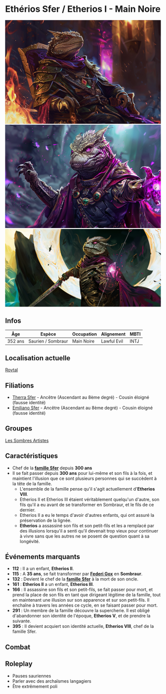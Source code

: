 # Ethérios Sfer / Etherios I - Main Noire
![Etherios Sfer](../../../_images/etherios_2.png)
![Etherios Sfer](../../../_images/etherios.png)
![Etherios Sfer](../../../_images/etherios3.png)

## Infos 
| Âge | Espèce | Occupation | Alignement | MBTI |
| --- | ------ | ---------- | ---------- | ---- |
| 352 ans | Saurien / Sombraur | Main Noire | Lawful Evil | INTJ |

## Localisation actuelle
[Rovtal](../../VILLES/Rovtal.md)

## Filiations
* [Therra Sfer](../BRUMEBOURG/Therra_Sfer.md) - Ancêtre (Ascendant au 8ème degré) - Cousin éloigné (fausse identité)
* [Emiliano Sfer](../DVOLSTI/Emiliano_Sfer.md) - Ancêtre (Ascendant au 8ème degré) - Cousin éloigné (fausse identité)

## Groupes 
[Les Sombres Artistes](../../VILLES/Rovtal.md#les-sombres-artistes)

## Caractéristiques
* Chef de la [**famille Sfer**](../ROVTAL/GROUPES/Famille_Sfer.md) depuis **300 ans**
* Il se fait passer depuis **300 ans** pour lui-même et son fils à la fois, et maintient l'illusion que ce sont plusieurs personnes qui se succèdent à la tête de la famille.
    * L'ensemble de la famille pense qu'il s'agit actuellement d'**Etherios VIII**.
    * Etherios II et Etherios III étaient véritablement quelqu'un d'autre, son fils qu'il a eu avant de se transformer en Sombraur, et le fils de ce dernier. 
    * Etherios II a eu le temps d'avoir d'autres enfants, qui ont assuré la préservation de la lignée.
    * **Etherios** a assassiné son fils et son petit-fils et les a remplacé par des illusions lorsqu'il a senti qu'il devenait trop vieux pour continuer à vivre sans que les autres ne se posent de question quant à sa longévité.

## Événements marquants
* **112** : Il a un enfant, **Etherios II**.
* **115** : A **35 ans**, se fait transformer par [**Federi Gox**](./Federi_Gox.md) en **Sombraur**.
* **132** : Devient le chef de la [**famille Sfer**](../ROVTAL/GROUPES/Famille_Sfer.md) à la mort de son oncle.
* **161** : **Etherios II** a un enfant, **Etherios III**.
* **166** : Il assassine son fils et son petit-fils, se fait passer pour mort, et prend la place de son fils en tant que dirigeant légitime de la famille, tout en maintenant une illusion sur son apparence et sur son petit-fils. Il enchaîne à travers les années ce cycle, en se faisant passer pour mort.
* **291** : Un membre de la famille découvre la supercherie. Il est obligé d'abandonner son identité de l'époque, **Etherios V**, et de prendre la suivante.
* **395** : Il devient acquiert son identité actuelle, **Etherios VIII**, chef de la famille Sfer.

## Combat


## Roleplay
* Pauses sauriennes
* Parler avec des archaïsmes langagiers
* Être extrêmement poli